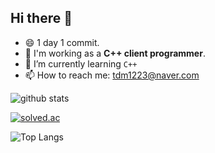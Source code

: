 ## Hi there 👋
- 😄 1 day 1 commit.
- 🔭 I'm working as a **C++ client programmer**.
- 🌱 I’m currently learning `C++`
- 📫 How to reach me: tdm1223@naver.com

![github stats](https://github-readme-stats.vercel.app/api?username=tdm1223&show_icons=true&theme=radical&hide=contribs,prs,stars&count_private=true)

[![solved.ac](http://mazassumnida.wtf/api/v2/generate_badge?boj=tdm1223)](https://solved.ac/tdm1223)

![Top Langs](https://github-readme-stats.vercel.app/api/top-langs/?username=tdm1223&hide=TSQL,RPC,ShaderLab)
